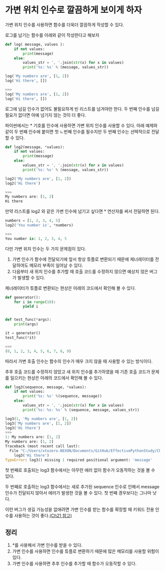# 가변 위치 인수로 깔끔하게 보이게 하자

가변 위치 인수를 사용하면 함수를 더욱더 깔끔하게 작성할 수 있다.

로그를 남기는 함수를 아래와 같이 작성한다고 해보자
```py
def log( message, values ):
    if not values:
        print(message)
    else:
        values_str = ', '.join(str(x) for x in values)
        print('%s: %s' % (message, values_str))

log('My numbers are', [1, 2])
log('Hi there', [])

>>>
log('My numbers are', [1, 2])
log('Hi there', [])
```

로그에 넘길 인수가 없어도 불필요하게 빈 리스트를 넘겨야만 한다. 두 번째 인수를 넘길 필요가 없다면 아예 넘기지 않는 것이 더 좋다.

파이썬에서는 * 기호를 인수에 사용하면 가변 위치 인수를 사용할 수 있다. 아래 예제와 같이 두 번째 인수에 붙이면 첫 ㄴ번째 인수를 필수지만 두 번째 인수는 선택적으로 전달할 수 있다.
```py
def log2(message, *values):
    if not values:
        print(message)
    else:
        values_str = ', '.join(str(x) for x in values)
        print('%s: %s' % (message, values_str))

log2('My numbers are', [1, 2])
log2('Hi there')

>>>
My numbers are: [1, 2]
Hi there
```

만약 리스트를 log2 와 같은 가변 인수에 넘기고 싶다면 * 연산자를 써서 전달하면 된다.
```py
numbers = [1, 2, 3, 4, 5]
log2('You number is', *numbers)

>>>
You number is: 1, 2, 3, 4, 5
```

다만 가변 위치 인수는 두 가지 문제점이 있다.
1. 가변 인수가 함수에 전달되기에 앞서 항상 튜플로 변환되기 때문에 제너레이터를 전달하여도 메모리 부족이 일어날 수 있다.
2. 다음부터 새 위치 인수를 추가할 때 호출 코드를 수정하지 않으면 예상치 않은 버그가 발생할 수 있다.

제너레이터가 튜플로 변환되는 현상은 아래의 코드에서 확인해 볼 수 있다.
```py
def generator():
    for i in range(10):
        yield i


def test_func(*args):
    print(args)

it = generator()
test_func(*it)

>>>
(0, 1, 2, 3, 4, 5, 6, 7, 8, 9)
```

따라서 가변 호출 인수는 함수의 인수가 매우 크지 않을 때 사용할 수 있는 방식이다.

추후 호출 코드를 수정하지 않았고 새 위치 인수를 추가하였을 때 기존 호출 코드가 문제를 일으키는 현상은 아래의 코드에서 확인해 볼 수 있다.
```py
def log3(sequence, message, *values):
    if not values:
        print('%s: %s' %(sequence, message))
    else:
        values_str = ', '.join(str(x) for x in values)
        print('%s: %s: %s' % (sequence, message, values_str))

log3(1, 'My numbers are', [1, 2])
log3('My numbers are', [1, 2])
log3('Hi there')
>>>
1: My numbers are: [1, 2]
My numbers are: [1, 2]
Traceback (most recent call last):
  File "C:/Users/xtozero.NEXON/Documents/GitHub/EffectivePythonStudy/Ch18/SampleCode/Ch18.py", line 55, in <module>
    log3('Hi there')
TypeError: log3() missing 1 required positional argument: 'message'
```

첫 번째로 호출되는 log3 함수에서는 아무런 에러 없이 함수가 오동작하는 것을 볼 수 있다. 

두 번째로 호출하는 log3 함수에서는 새로 추가된 sequence 인수로 인해서 message 인수가 전달되지 않아서 에러가 발생한 것을 볼 수 있다. 첫 번째 경우보다는 그나마 낫다.

이런 버그가 생길 가능성을 없애려면 가변 인수를 받는 함수를 확장할 때 키워드 전용 인수를 사용하는 것이 좋다.[(Ch21 참고)](../Ch21)

## 정리
1. *를 사용해서 가변 인수를 받을 수 있다.
2. 가변 인수를 사용하면 인수를 튜플로 변환하기 때문에 많은 메모리를 사용할 위험이 있다.
3. 가변 인수를 사용하면 추후 인수를 추가할 때 함수가 오동작할 수 있다.